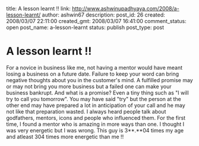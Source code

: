 title: A lesson learnt !!
link: http://www.ashwinupadhyaya.com/2008/a-lesson-learnt/
author: ashwin67
description: 
post_id: 26
created: 2008/03/07 22:11:00
created_gmt: 2008/03/07 16:41:00
comment_status: open
post_name: a-lesson-learnt
status: publish
post_type: post

# A lesson learnt !!

For a novice in business like me, not having a mentor would have meant losing a business on a future date. Failure to keep your word can bring negative thoughts about you in the customer's mind. A fulfilled promise may or may not bring you more business but a failed one can make your business bankrupt. And what is a promise? Even a tiny thing such as "I will try to call you tomorrow". You may have said "try" but the person at the other end may have prepared a lot in anticipation of your call and he may not like that preparation wasted. I always heard people talk about godfathers, mentors, icons and people who influenced them. For the first time, I found a mentor who is amazing in more ways than one. I thought I was very energetic but I was wrong. This guy is 3**.**04 times my age and atleast 304 times more energetic than me !!